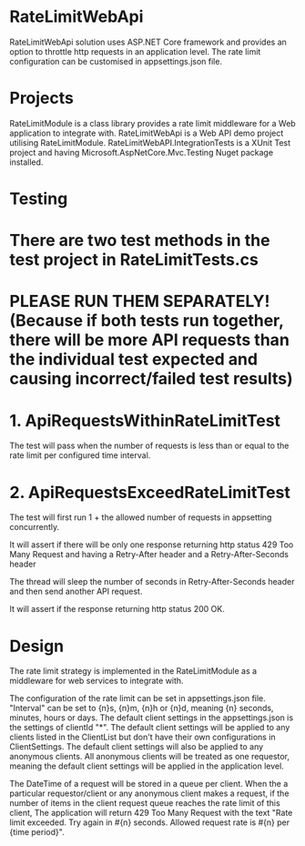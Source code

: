 # RateLimitWebApi
RateLimitWebApi solution uses ASP.NET Core framework and provides an option to throttle http requests in an application level.
The rate limit configuration can be customised in appsettings.json file.

# Projects
RateLimitModule is a class library provides a rate limit middleware for a Web application to integrate with.
RateLimitWebApi is a Web API demo project utilising RateLimitModule.
RateLimitWebAPI.IntegrationTests is a XUnit Test project
and having Microsoft.AspNetCore.Mvc.Testing Nuget package installed. 

# Testing
There are two test methods in the test project in RateLimitTests.cs
===========================
PLEASE RUN THEM SEPARATELY! 
(Because if both tests run together, there will be more API requests than the individual test expected 
and causing incorrect/failed test results)
===========================

# 1. ApiRequestsWithinRateLimitTest
The test will pass when the number of requests is less than or equal to the rate limit per configured time interval.

# 2. ApiRequestsExceedRateLimitTest
The test will first run 1 + the allowed number of requests in appsetting concurrently.

It will assert if there will be only one response returning http status 429 Too Many Request
and having a Retry-After header and a Retry-After-Seconds header

The thread will sleep the number of seconds in Retry-After-Seconds header 
and then send another API request.

It will assert if the response returning http status 200 OK. 

# Design
The rate limit strategy is implemented in the RateLimitModule as a middleware for web services to integrate with.

The configuration of the rate limit can be set in appsettings.json file.
"Interval" can be set to {n}s, {n}m, {n}h or {n}d, meaning {n} seconds, minutes, hours or days.
The default client settings in the appsettings.json is the settings of clientId "*".
The default client settings will be applied to any clients listed in the ClientList but don't have their own configurations in ClientSettings.
The default client settings will also be applied to any anonymous clients.
All anonymous clients will be treated as one requestor, meaning the default client settings will be applied in the application level.

The DateTime of a request will be stored in a queue per client. 
When the a particular requestor/client or any anonymous client makes a request,
if the number of items in the client request queue reaches the rate limit of this client,
The application will return 429 Too Many Request with the text 
"Rate limit exceeded. Try again in #{n} seconds. Allowed request rate is #{n} per {time period}".
